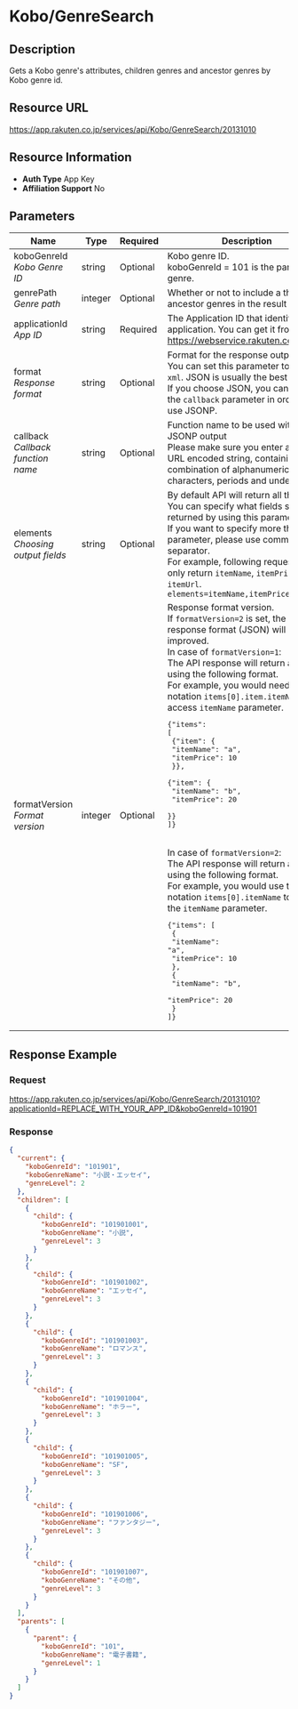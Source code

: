 
# Kobo/GenreSearch

## Description

Gets a Kobo genre's attributes, children genres and ancestor genres by Kobo genre id.
## Resource URL

https://app.rakuten.co.jp/services/api/Kobo/GenreSearch/20131010
## Resource Information

* **Auth Type** App Key
* **Affiliation Support** No

## Parameters

Name | Type | Required | Description
 --- | --- | --- | --- 
koboGenreId<br>*Kobo Genre ID* | string | Optional | Kobo genre ID.<br>koboGenreId = 101 is the parent genre.
genrePath<br>*Genre path* | integer | Optional | Whether or not to include a the ancestor genres in the result set:
applicationId<br>*App ID* | string | Required | The Application ID that identifies your application. You can get it from <a href="https://webservice.rakuten.co.jp/" target="_blank">https://webservice.rakuten.co.jp/</a>.
format<br>*Response format* | string | Optional | Format for the response output.<br>You can set this parameter to <code>json</code> or <code>xml</code>. JSON is usually the best option.<br>If you choose JSON, you can also set the <code>callback</code> parameter in order to use JSONP.
callback<br>*Callback function name* | string | Optional | Function name to be used with the JSONP output<br>Please make sure you enter a UTF-8 URL encoded string, containing only a combination of alphanumeric characters, periods and underscores.
elements<br>*Choosing output fields* | string | Optional | By default API will return all the fields. You can specify what fields should be returned by using this parameter.<br>If you want to specify more than one parameter, please use comma (<code>,</code>) as separator.<br>For example, following request will only return <code>itemName</code>, <code>itemPrice</code> and <code>itemUrl</code>.<br><code>elements=itemName,itemPrice,itemUrl</code>
formatVersion<br>*Format version* | integer | Optional | Response format version.<br>If <code>formatVersion=2</code> is set, the response format (JSON) will be improved.<br>In case of <code>formatVersion=1</code>:<br>The API response will return an array using the following format.<br>For example, you would need to use notation <code>items[0].item.itemName</code> to access <code>itemName</code> parameter.<br><pre class="prettyprint">{"items": [<br>    {"item": {<br>        "itemName": "a",<br>        "itemPrice": 10<br>    }},<br>    {"item": {<br>        "itemName": "b",<br>        "itemPrice": 20<br>    }}<br>]}</pre><br>In case of <code>formatVersion=2</code>:<br>The API response will return an array using the following format.<br>For example, you would use the notation <code>items[0].itemName</code> to access the <code>itemName</code> parameter.<br><pre class="prettyprint">{"items": [<br>    {<br>        "itemName": "a",<br>        "itemPrice": 10<br>    },<br>    {<br>        "itemName": "b",<br>        "itemPrice": 20<br>    }<br>]}</pre>
## Response Example

### Request

https://app.rakuten.co.jp/services/api/Kobo/GenreSearch/20131010?applicationId=REPLACE_WITH_YOUR_APP_ID&koboGenreId=101901
### Response

```json
{
  "current": {
    "koboGenreId": "101901",
    "koboGenreName": "小説・エッセイ",
    "genreLevel": 2
  },
  "children": [
    {
      "child": {
        "koboGenreId": "101901001",
        "koboGenreName": "小説",
        "genreLevel": 3
      }
    },
    {
      "child": {
        "koboGenreId": "101901002",
        "koboGenreName": "エッセイ",
        "genreLevel": 3
      }
    },
    {
      "child": {
        "koboGenreId": "101901003",
        "koboGenreName": "ロマンス",
        "genreLevel": 3
      }
    },
    {
      "child": {
        "koboGenreId": "101901004",
        "koboGenreName": "ホラー",
        "genreLevel": 3
      }
    },
    {
      "child": {
        "koboGenreId": "101901005",
        "koboGenreName": "SF",
        "genreLevel": 3
      }
    },
    {
      "child": {
        "koboGenreId": "101901006",
        "koboGenreName": "ファンタジー",
        "genreLevel": 3
      }
    },
    {
      "child": {
        "koboGenreId": "101901007",
        "koboGenreName": "その他",
        "genreLevel": 3
      }
    }
  ],
  "parents": [
    {
      "parent": {
        "koboGenreId": "101",
        "koboGenreName": "電子書籍",
        "genreLevel": 1
      }
    }
  ]
}
```

